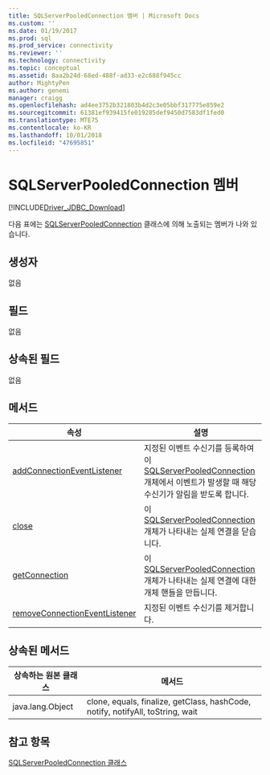 ```yaml
---
title: SQLServerPooledConnection 멤버 | Microsoft Docs
ms.custom: ''
ms.date: 01/19/2017
ms.prod: sql
ms.prod_service: connectivity
ms.reviewer: ''
ms.technology: connectivity
ms.topic: conceptual
ms.assetid: 8aa2b24d-68ed-488f-ad33-e2c688f945cc
author: MightyPen
ms.author: genemi
manager: craigg
ms.openlocfilehash: ad4ee3752b321803b4d2c3e05bbf317775e859e2
ms.sourcegitcommit: 61381ef939415fe019285def9450d7583df1fed0
ms.translationtype: MTE75
ms.contentlocale: ko-KR
ms.lasthandoff: 10/01/2018
ms.locfileid: "47695851"
---
```

# <a name="sqlserverpooledconnection-members"></a>SQLServerPooledConnection 멤버
[!INCLUDE[Driver_JDBC_Download](../../../includes/driver_jdbc_download.md)]

  다음 표에는 [SQLServerPooledConnection](../../../connect/jdbc/reference/sqlserverpooledconnection-class.md) 클래스에 의해 노출되는 멤버가 나와 있습니다.  
  
## <a name="constructors"></a>생성자  
 없음  
  
## <a name="fields"></a>필드  
 없음  
  
## <a name="inherited-fields"></a>상속된 필드  
 없음  
  
## <a name="methods"></a>메서드  
  
|속성|설명|  
|----------|-----------------|  
|[addConnectionEventListener](../../../connect/jdbc/reference/addconnectioneventlistener-method-sqlserverpooledconnection.md)|지정된 이벤트 수신기를 등록하여 이 [SQLServerPooledConnection](../../../connect/jdbc/reference/sqlserverpooledconnection-class.md) 개체에서 이벤트가 발생할 때 해당 수신기가 알림을 받도록 합니다.|  
|[close](../../../connect/jdbc/reference/close-method-sqlserverpooledconnection.md)|이 [SQLServerPooledConnection](../../../connect/jdbc/reference/sqlserverpooledconnection-class.md) 개체가 나타내는 실제 연결을 닫습니다.|  
|[getConnection](../../../connect/jdbc/reference/getconnection-method-sqlserverpooledconnection.md)|이 [SQLServerPooledConnection](../../../connect/jdbc/reference/sqlserverpooledconnection-class.md) 개체가 나타내는 실제 연결에 대한 개체 핸들을 만듭니다.|  
|[removeConnectionEventListener](../../../connect/jdbc/reference/removeconnectioneventlistener-method-sqlserverpooledconnection.md)|지정된 이벤트 수신기를 제거합니다.|  
  
## <a name="inherited-methods"></a>상속된 메서드  
  
|상속하는 원본 클래스|메서드|  
|---------------------------|-------------|  
|java.lang.Object|clone, equals, finalize, getClass, hashCode, notify, notifyAll, toString, wait|  
  
## <a name="see-also"></a>참고 항목  
 [SQLServerPooledConnection 클래스](../../../connect/jdbc/reference/sqlserverpooledconnection-class.md)  
  
  
